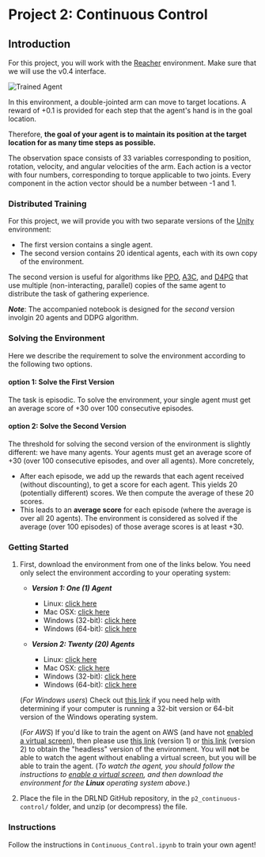 [//]: # (Image References)

[image1]: https://user-images.githubusercontent.com/10624937/43851024-320ba930-9aff-11e8-8493-ee547c6af349.gif "Trained Agent"
[image2]: https://user-images.githubusercontent.com/10624937/43851646-d899bf20-9b00-11e8-858c-29b5c2c94ccc.png "Crawler"

# Project 2: Continuous Control

## **Introduction**

For this project, you will work with the [Reacher](https://github.com/Unity-Technologies/ml-agents/blob/master/docs/Learning-Environment-Examples.md#reacher) environment. Make sure that we will use the v0.4 interface.

![Trained Agent][image1]

In this environment, a double-jointed arm can move to target locations. A reward of +0.1 is provided for each step that the agent's hand is in the goal location.

Therefore, **the goal of your agent is to maintain its position at the target location for as many time steps as possible.**

The observation space consists of 33 variables corresponding to position, rotation, velocity, and angular velocities of the arm. Each action is a vector with four numbers, corresponding to torque applicable to two joints. Every component in the action vector should be a number between -1 and 1.

### **Distributed Training**

For this project, we will provide you with two separate versions of the [Unity](https://github.com/Unity-Technologies/ml-agents) environment:

- The first version contains a single agent.
- The second version contains 20 identical agents, each with its own copy of the environment.

The second version is useful for algorithms like [PPO](https://arxiv.org/pdf/1707.06347.pdf), [A3C](https://arxiv.org/pdf/1602.01783.pdf), and [D4PG](https://openreview.net/pdf?id=SyZipzbCb) that use multiple (non-interacting, parallel) copies of the same agent to distribute the task of gathering experience.

***Note***: The accompanied notebook is designed for the *second* version involgin 20 agents and DDPG algorithm.

### **Solving the Environment**

Here we describe the requirement to solve the environment according to the following two options.

#### **option 1**: Solve the First Version

The task is episodic. To solve the environment, your single agent must get an average score of +30 over 100 consecutive episodes.

#### **option 2**: Solve the Second Version

The threshold for solving the second version of the environment is slightly different: we have many agents. Your agents must get an average score of +30 (over 100 consecutive episodes, and over all agents).  More concretely,

- After each episode, we add up the rewards that each agent received (without discounting), to get a score for each agent.  This yields 20 (potentially different) scores.  We then compute the average of these 20 scores.
- This leads to an **average score** for each episode (where the average is over all 20 agents). The environment is considered as solved if the average (over 100 episodes) of those average scores is at least +30.

### **Getting Started**

1. First, download the environment from one of the links below. You need only select the environment according to your operating system:

    - **_Version 1: One (1) Agent_**
        - Linux: [click here](https://s3-us-west-1.amazonaws.com/udacity-drlnd/P2/Reacher/one_agent/Reacher_Linux.zip)
        - Mac OSX: [click here](https://s3-us-west-1.amazonaws.com/udacity-drlnd/P2/Reacher/one_agent/Reacher.app.zip)
        - Windows (32-bit): [click here](https://s3-us-west-1.amazonaws.com/udacity-drlnd/P2/Reacher/one_agent/Reacher_Windows_x86.zip)
        - Windows (64-bit): [click here](https://s3-us-west-1.amazonaws.com/udacity-drlnd/P2/Reacher/one_agent/Reacher_Windows_x86_64.zip)

    - **_Version 2: Twenty (20) Agents_**
        - Linux: [click here](https://s3-us-west-1.amazonaws.com/udacity-drlnd/P2/Reacher/Reacher_Linux.zip)
        - Mac OSX: [click here](https://s3-us-west-1.amazonaws.com/udacity-drlnd/P2/Reacher/Reacher.app.zip)
        - Windows (32-bit): [click here](https://s3-us-west-1.amazonaws.com/udacity-drlnd/P2/Reacher/Reacher_Windows_x86.zip)
        - Windows (64-bit): [click here](https://s3-us-west-1.amazonaws.com/udacity-drlnd/P2/Reacher/Reacher_Windows_x86_64.zip)

    (_For Windows users_) Check out [this link](https://support.microsoft.com/en-us/help/827218/how-to-determine-whether-a-computer-is-running-a-32-bit-version-or-64) if you need help with determining if your computer is running a 32-bit version or 64-bit version of the Windows operating system.

    (_For AWS_) If you'd like to train the agent on AWS (and have not [enabled a virtual screen](https://github.com/Unity-Technologies/ml-agents/blob/master/docs/Training-on-Amazon-Web-Service.md)), then please use [this link](https://s3-us-west-1.amazonaws.com/udacity-drlnd/P2/Reacher/one_agent/Reacher_Linux_NoVis.zip) (version 1) or [this link](https://s3-us-west-1.amazonaws.com/udacity-drlnd/P2/Reacher/Reacher_Linux_NoVis.zip) (version 2) to obtain the "headless" version of the environment.  You will **not** be able to watch the agent without enabling a virtual screen, but you will be able to train the agent.  (_To watch the agent, you should follow the instructions to [enable a virtual screen](https://github.com/Unity-Technologies/ml-agents/blob/master/docs/Training-on-Amazon-Web-Service.md), and then download the environment for the **Linux** operating system above._)

2. Place the file in the DRLND GitHub repository, in the `p2_continuous-control/` folder, and unzip (or decompress) the file.

### **Instructions**

Follow the instructions in `Continuous_Control.ipynb` to train your own agent!
